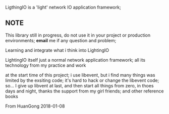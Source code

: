 
LigthingIO is a 'light' network IO application framework;

NOTE
---

  This library still in progress, do not use it in your project or production environments;
  **email** me if any question and problem;

Learning and integrate what i think into LightingIO

LightingIO itself just a normal network application framework; all its technology from my practice and work

at the start time of this project; i use libevent, but i find many things was limited by the exsiting code; it's hard to hack or change
the libevent code; so... I give up libvent at last, and then start all things from zero, in thoes days and night, thanks the support from
my girl friends; and other reference books


From HuanGong 2018-01-08
